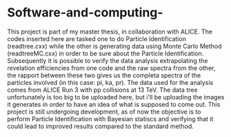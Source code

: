 # Software-and-computing-
This project is part of my master thesis, in collaboration with ALICE. The codes inserted here are tasked one to do Particle Identification (readtree.cxx) while the other is generating data using Monte Carlo Method (readtreeMC.cxx) in order to be sure about the Particle Identification. 
Subsequently it is possible to verify the data analysis extrapolating the revelation efficiencies from one code and the raw spectra from the other, the rapport between these two gives us the completa spectra of the particles involved (in this case: pi, ka, pr).
The data used for the analysis comes from ALICE Run 3 with pp collisions at 13 TeV. The data tree unfortunately is too big to be uploaded here, but i'll be uploading the images it generates in order to have an idea of what is supposed to come out.
This project is still undergoing development, as of now the objective is to perform Particle Identification with Bayesian statiscs and verifying that it could lead to improved results compared to the standard method.
